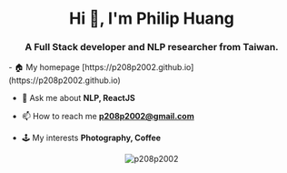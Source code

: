 <h1 align="center">Hi 👋, I'm Philip Huang</h1>
<h3 align="center">A Full Stack developer and NLP researcher from Taiwan.</h3>
- 🏠 My homepage [https://p208p2002.github.io](https://p208p2002.github.io)

- 💬 Ask me about **NLP, ReactJS**

- 📫 How to reach me **p208p2002@gmail.com**

- 🕹 My interests **Photography, Coffee**

<p align="center"> <img src="https://github-readme-stats.vercel.app/api?username=p208p2002&show_icons=true" alt="p208p2002" /> </p>

